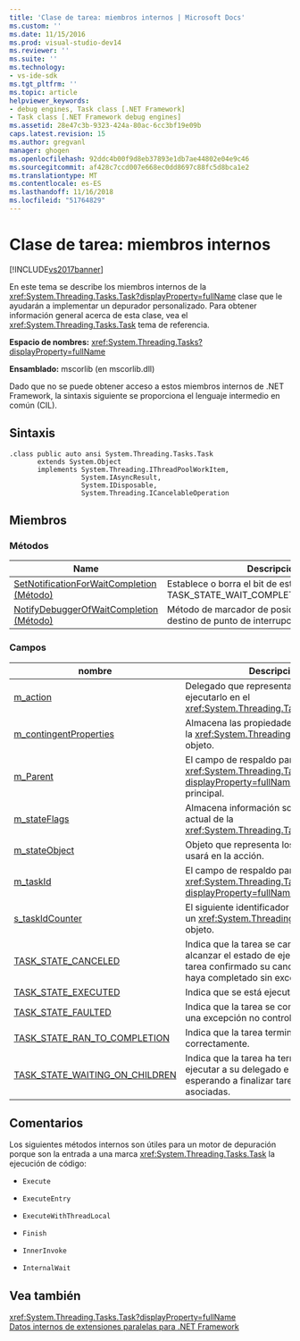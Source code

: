 ```yaml
---
title: 'Clase de tarea: miembros internos | Microsoft Docs'
ms.custom: ''
ms.date: 11/15/2016
ms.prod: visual-studio-dev14
ms.reviewer: ''
ms.suite: ''
ms.technology:
- vs-ide-sdk
ms.tgt_pltfrm: ''
ms.topic: article
helpviewer_keywords:
- debug engines, Task class [.NET Framework]
- Task class [.NET Framework debug engines]
ms.assetid: 28e47c3b-9323-424a-80ac-6cc3bf19e09b
caps.latest.revision: 15
ms.author: gregvanl
manager: ghogen
ms.openlocfilehash: 92ddc4b00f9d8eb37893e1db7ae44802e04e9c46
ms.sourcegitcommit: af428c7ccd007e668ec0dd8697c88fc5d8bca1e2
ms.translationtype: MT
ms.contentlocale: es-ES
ms.lasthandoff: 11/16/2018
ms.locfileid: "51764829"
---
```

# <a name="task-class---internal-members"></a>Clase de tarea: miembros internos
[!INCLUDE[vs2017banner](../../includes/vs2017banner.md)]

En este tema se describe los miembros internos de la <xref:System.Threading.Tasks.Task?displayProperty=fullName> clase que le ayudarán a implementar un depurador personalizado. Para obtener información general acerca de esta clase, vea el <xref:System.Threading.Tasks.Task> tema de referencia.  
  
 **Espacio de nombres:** <xref:System.Threading.Tasks?displayProperty=fullName>  
  
 **Ensamblado:** mscorlib (en mscorlib.dll)  
  
 Dado que no se puede obtener acceso a estos miembros internos de .NET Framework, la sintaxis siguiente se proporciona el lenguaje intermedio en común (CIL).  
  
## <a name="syntax"></a>Sintaxis  
  
```  
.class public auto ansi System.Threading.Tasks.Task  
       extends System.Object  
       implements System.Threading.IThreadPoolWorkItem,  
                  System.IAsyncResult,  
                  System.IDisposable,  
                  System.Threading.ICancelableOperation  
```  
  
## <a name="members"></a>Miembros  
  
### <a name="methods"></a>Métodos  
  
|Name|Descripción|  
|----------|-----------------|  
|[SetNotificationForWaitCompletion (Método)](../../extensibility/debugger/setnotificationforwaitcompletion-method.md)|Establece o borra el bit de estado TASK_STATE_WAIT_COMPLETION_NOTIFICATION.|  
|[NotifyDebuggerOfWaitCompletion (Método)](../../extensibility/debugger/notifydebuggerofwaitcompletion-method.md)|Método de marcador de posición usado como un destino de punto de interrupción por el depurador.|  
  
### <a name="fields"></a>Campos  
  
|nombre|Descripción|  
|----------|-----------------|  
|[m_action](../../extensibility/debugger/m-action-field.md)|Delegado que representa el código para ejecutarlo en el <xref:System.Threading.Tasks.Task> objeto.|  
|[m_contingentProperties](../../extensibility/debugger/m-contingentproperties-field.md)|Almacena las propiedades adicionales de la <xref:System.Threading.Tasks.Task> objeto.|  
|[m_Parent](../../extensibility/debugger/m-parent-field.md)|El campo de respaldo para el <xref:System.Threading.Tasks.Task?displayProperty=fullName> propiedad principal.|  
|[m_stateFlags](../../extensibility/debugger/m-stateflags-field.md)|Almacena información sobre el estado actual de la <xref:System.Threading.Tasks.Task> objeto.|  
|[m_stateObject](../../extensibility/debugger/m-stateobject-field.md)|Objeto que representa los datos que se usará en la acción.|  
|[m_taskId](../../extensibility/debugger/m-taskid-field.md)|El campo de respaldo para el <xref:System.Threading.Tasks.Task.Id%2A?displayProperty=fullName> propiedad.|  
|[s_taskIdCounter](../../extensibility/debugger/s-taskidcounter-field.md)|El siguiente identificador disponible para un <xref:System.Threading.Tasks.Task> objeto.|  
|[TASK_STATE_CANCELED](../../extensibility/debugger/task-state-canceled-field.md)|Indica que la tarea se canceló antes de alcanzar el estado de ejecución, o que la tarea confirmado su cancelación y se haya completado sin excepciones.|  
|[TASK_STATE_EXECUTED](../../extensibility/debugger/task-state-executed-field.md)|Indica que se está ejecutando la tarea.|  
|[TASK_STATE_FAULTED](../../extensibility/debugger/task-state-faulted-field.md)|Indica que la tarea se completó debido a una excepción no controlada.|  
|[TASK_STATE_RAN_TO_COMPLETION](../../extensibility/debugger/task-state-ran-to-completion-field.md)|Indica que la tarea terminó de ejecutarse correctamente.|  
|[TASK_STATE_WAITING_ON_CHILDREN](../../extensibility/debugger/task-state-waiting-on-children-field.md)|Indica que la tarea ha terminado de ejecutar a su delegado e implícita está esperando a finalizar tareas secundarias asociadas.|  
  
## <a name="remarks"></a>Comentarios  
 Los siguientes métodos internos son útiles para un motor de depuración porque son la entrada a una marca <xref:System.Threading.Tasks.Task> la ejecución de código:  
  
-   `Execute`  
  
-   `ExecuteEntry`  
  
-   `ExecuteWithThreadLocal`  
  
-   `Finish`  
  
-   `InnerInvoke`  
  
-   `InternalWait`  
  
## <a name="see-also"></a>Vea también  
 <xref:System.Threading.Tasks.Task?displayProperty=fullName>   
 [Datos internos de extensiones paralelas para .NET Framework](../../extensibility/debugger/parallel-extension-internals-for-the-dotnet-framework.md)

